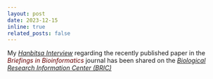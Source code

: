 ```yaml
---
layout: post
date: 2023-12-15
inline: true
related_posts: false
---
```


My <a href="https://www.ibric.org/s.do?ovlRZSpKQk"><i>Hanbitsa Interview</i></a> regarding the recently published paper in the <span style="color: #600;"><i>Briefings in Bioinformatics</i></span> journal has been shared on the <a href="https://www.ibric.org/s.do?ovlRZSpKQk"><i>Biological Research Information Center (BRIC)</i></a>